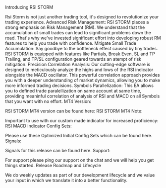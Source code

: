 Introducing RSI STORM

Rsi Storm is not just another trading tool, it's designed to revolutionize your trading experience.
Advanced Risk Management: RSI STORM places a strong emphasis on Risk Management (RM). We understand that the accumulation of small trades can lead to significant problems down the road. That's why we've invested significant effort into developing robust RM features to help you trade with confidence.
Mitigate Small Trade Accumulation: Say goodbye to the bottleneck effect caused by tiny trades. RSI STORM is equipped with features like Partials, Break Even, SL and TP Trailing, and TP/SL configuration geared towards an atempt of risk mitigation.
Precision Correlation Analysis: Our cutting-edge software is designed to meticulously analyze the highs and lows of the RSI indicator alongside the MACD oscillator. This powerful correlation approach provides you with a deeper understanding of market dynamics, allowing you to make more informed trading decisions.
Symbols Parallelization: This EA allows you to defined trade paralellization on same account at same time, providing meaninful correlation of analysis of RSI and MACD on all Symbols that you want with no effort.
MT4 Version:

RSI STORM MT4 version can be found here: RSI STORM MT4
Note:

Important to use with our custom made indicator for increased proficiency: RSI MACD indicator
Config Sets:

Please use these Optimized Initial Config Sets which can be found here.
Signals:

Signals for this release can be found here.
Support:

For support please ping our support on the chat and we will help you get things started.
Release Roadmap and Lifecycle

We do weekly updates as part of our development lifecycle and we value your input in which we translate it into a better functionality.